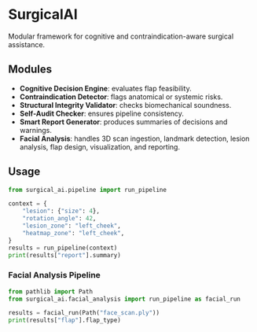 # SurgicalAI

Modular framework for cognitive and contraindication-aware surgical assistance.

## Modules

- **Cognitive Decision Engine**: evaluates flap feasibility.
- **Contraindication Detector**: flags anatomical or systemic risks.
- **Structural Integrity Validator**: checks biomechanical soundness.
- **Self-Audit Checker**: ensures pipeline consistency.
- **Smart Report Generator**: produces summaries of decisions and warnings.
- **Facial Analysis**: handles 3D scan ingestion, landmark detection, lesion analysis, flap design, visualization, and reporting.

## Usage

```python
from surgical_ai.pipeline import run_pipeline

context = {
    "lesion": {"size": 4},
    "rotation_angle": 42,
    "lesion_zone": "left_cheek",
    "heatmap_zone": "left_cheek",
}
results = run_pipeline(context)
print(results["report"].summary)
```

### Facial Analysis Pipeline

```python
from pathlib import Path
from surgical_ai.facial_analysis import run_pipeline as facial_run

results = facial_run(Path("face_scan.ply"))
print(results["flap"].flap_type)
```
